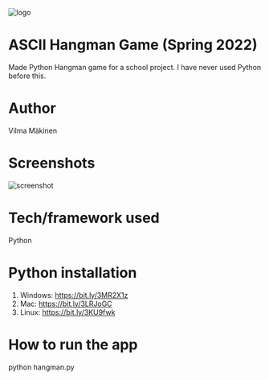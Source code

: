 ![logo](https://cdn.discordapp.com/attachments/885147039376244767/971490409689780304/hangman_logo.png)

# **ASCII Hangman Game (Spring 2022)**

Made Python Hangman game for a school project. I have never used Python before this.

# **Author**

Vilma Mäkinen

# **Screenshots**

![screenshot](https://cdn.discordapp.com/attachments/885147039376244767/971491680580698124/hangman_loser.png)

# **Tech/framework used**

Python

# **Python installation**

1. Windows: https://bit.ly/3MR2X1z
2. Mac: https://bit.ly/3LRJoGC
3. Linux: https://bit.ly/3KU9fwk

# **How to run the app**

python hangman.py
